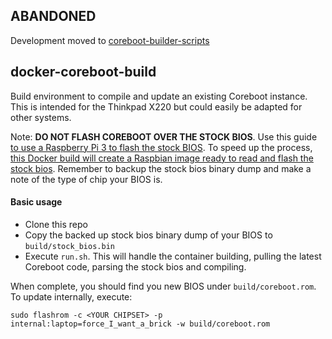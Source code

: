 ## ABANDONED 
Development moved to [coreboot-builder-scripts](https://github.com/Thrilleratplay/coreboot-builder-scripts)


## docker-coreboot-build
Build environment to compile and update an existing Coreboot instance.  This is intended for the Thinkpad X220 but
could easily be adapted for other systems.

Note: **DO NOT FLASH COREBOOT OVER THE STOCK BIOS**.  Use this guide [to use a Raspberry Pi 3 to flash the stock BIOS](http://karlcordes.com/coreboot-x220/).  To speed up the process, [this Docker build will create a Raspbian image ready to read and flash the stock bios](https://github.com/Thrilleratplay/pi-flashrom/).  Remember to backup the stock bios binary dump and make a note of the type of chip your BIOS is.

#### Basic usage
* Clone this repo
* Copy the backed up stock bios binary dump of your BIOS to `build/stock_bios.bin`
* Execute `run.sh`.  This will handle the container building, pulling the latest Coreboot code, parsing the stock bios and compiling.

When complete, you should find you new BIOS under `build/coreboot.rom`.  To update internally, execute:
```
sudo flashrom -c <YOUR CHIPSET> -p internal:laptop=force_I_want_a_brick -w build/coreboot.rom
```

